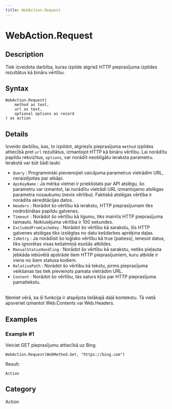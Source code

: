 ```yaml
---
title: WebAction.Request
---
```


# WebAction.Request


## Description

Tiek izveidota darbība, kuras izpilde atgriež HTTP pieprasījuma izpildes rezultātus kā bināru vērtību.


## Syntax

```powerquery
WebAction.Request(
    method as text,
    url as text,
    optional options as record
) as action
```


## Details

Izveido darbību, kas, to izpildot, atgriezīs pieprasījuma <code>method</code> izpildes attiecībā pret <code>url</code> rezultātus, izmantojot HTTP kā bināru vērtību.   Lai norādītu papildu rekvizītus, <code>options</code>, var norādīt neobligātu ieraksta parametru. Ierakstā var būt šādi lauki:    <ul><li><code>Query</code> : Programmiski pievienojiet vaicājuma parametrus vietrādim URL, neraizējoties par atkāpi.</li><li><code>ApiKeyName</code> : Ja mērķa vietnei ir priekšstats par API atslēgu, šo parametru var izmantot, lai norādītu vietrādī URL izmantojamo atslēgas parametra nosaukumu (nevis vērtību). Faktiskā atslēgas vērtība ir norādīta akreditācijas datos.</li><li><code>Headers</code> : Norādot šo vērtību kā ierakstu, HTTP pieprasījumam tiks nodrošinātas papildu galvenes.</li><li><code>Timeout</code> : Norādot šo vērtību kā ilgumu, tiks mainīts HTTP pieprasījuma taimauts. Noklusējuma vērtība ir 100 sekundes.</li><li><code>ExcludedFromCacheKey</code> : Norādot šo vērtību kā sarakstu, šīs HTTP galvenes atslēgas tiks izslēgtas no datu kešdarbes aprēķina daļas.</li><li><code>IsRetry</code> : Ja norādīsit šo loģisko vērtību kā true (patiess), ienesot datus, tiks ignorētas visas kešatmiņā esošās atbildes.</li><li><code>ManualStatusHandling</code> : Norādot šo vērtību kā sarakstu, netiks pieļauta jebkāda iebūvētā apstrāde tiem HTTP pieprasījumiem, kuru atbilde ir viens no šiem statusa kodiem.</li><li><code>RelativePath</code> : Norādot šo vērtību kā tekstu, pirms pieprasījuma veikšanas tas tiek pievienots pamata vietrādim URL.</li><li><code>Content</code> : Norādot šo vērtību, tās saturs kļūs par HTTP pieprasījuma pamattekstu.</li></ul>    <br />    Ņemiet vērā, ka šī funkcija ir atspējota lielākajā daļā kontekstu. Tā vietā apsveriet izmantot Web.Contents vai Web.Headers.    


## Examples

### Example #1 
Veiciet GET pieprasījumu attiecībā uz Bing.
```powerquery
WebAction.Request(WebMethod.Get, "https://bing.com")
```

Result: 
```powerquery
Action
```




## Category
Action
